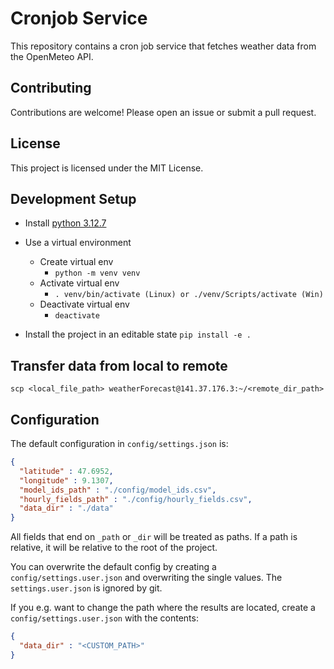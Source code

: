 # Cronjob Service

This repository contains a cron job service that fetches weather data from the OpenMeteo API.


## Contributing

Contributions are welcome! Please open an issue or submit a pull request.

## License

This project is licensed under the MIT License.

## Development Setup

- Install [python 3.12.7](https://www.python.org/downloads/release/python-3127/) 

- Use a virtual environment
   - Create virtual env
      - `python -m venv venv`
   - Activate virtual env
      - `. venv/bin/activate (Linux) or ./venv/Scripts/activate (Win)`
   - Deactivate virtual env
      - `deactivate`

- Install the project in an editable state `pip install -e .`

## Transfer data from local to remote

`scp <local_file_path> weatherForecast@141.37.176.3:~/<remote_dir_path>`

## Configuration

The default configuration in `config/settings.json` is:

```json
{
  "latitude" : 47.6952,
  "longitude" : 9.1307,
  "model_ids_path" : "./config/model_ids.csv",
  "hourly_fields_path" : "./config/hourly_fields.csv",
  "data_dir" : "./data"
}
```

All fields that end on `_path` or `_dir` will be treated as paths.
If a path is relative, it will be relative to the root of the project.

You can overwrite the default config by creating a `config/settings.user.json` and overwriting the single values.
The `settings.user.json` is ignored by git.

If you e.g. want to change the path where the results are located, create a `config/settings.user.json` with the contents:

```json
{
  "data_dir" : "<CUSTOM_PATH>"
}
```